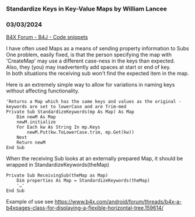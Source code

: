 ### Standardize Keys in Key-Value Maps by William Lancee
### 03/03/2024
[B4X Forum - B4J - Code snippets](https://www.b4x.com/android/forum/threads/159642/)

I have often used Maps as a means of sending property information to Subs  
One problem, easily fixed, is that the person specifying the map with 'CreateMap' may use a different case-ness in the keys than expected.  
Also, they (you) may inadvertently add spaces at start or end of key.  
In both situations the receiving sub won't find the expected item in the map.  
  
Here is an extremely simple way to allow for variations in naming keys without affecting functionality.  

```B4X
'Returns a Map which has the same keys and values as the original - keywords are set to lowerCase and are Trim-med  
Private Sub StandardizeKeywords(mp As Map) As Map  
    Dim newM As Map  
    newM.initialize  
    For Each kw As String In mp.Keys  
        newM.Put(kw.ToLowerCase.trim, mp.Get(kw))  
    Next  
    Return newM  
End Sub
```

  
  
When the receiving Sub looks at an externally prepared Map, it should be wrapped in StandardizeKeywords(theMap)  
  

```B4X
Private Sub ReceivingSub(theMap as Map)  
    Dim properties As Map = StandardizeKeywords(theMap)  
    '…'  
End Sub
```

  
  
Example of use see <https://www.b4x.com/android/forum/threads/b4x-a-b4xpages-class-for-displaying-a-flexible-horizontal-tree.159614/>